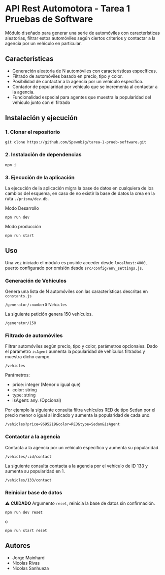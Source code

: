 # API Rest Automotora - Tarea 1 Pruebas de Software

Módulo diseñado para generar una serie de automóviles con características aleatorias, filtrar estos automóviles según ciertos criterios y contactar a la agencia por un vehículo en particular.

## Características

-   Generación aleatoria de N automóviles con características específicas.
-   Filtrado de automóviles basado en precio, tipo y color.
-   Posibilidad de contactar a la agencia por un vehículo específico.
-   Contador de popularidad por vehículo que se incrementa al contactar a la agencia.
-   Funcionalidad especial para agentes que muestra la popularidad del vehículo junto con el filtrado

## Instalación y ejecución

### 1. Clonar el repositorio

    git clone https://github.com/Spawnbig/tarea-1-prueb-software.git

### 2. Instalación de dependencias

    npm i

### 3. Ejecución de la aplicación

La ejecución de la aplicación migra la base de datos en cualquiera de los cambios del esquema, en caso de no existir la base de datos la crea en la ruta `./prisma/dev.db`.

Modo Desarrollo

    npm run dev

Modo producción

    npm run start

## Uso

Una vez iniciado el módulo es posible acceder desde `localhost:4000`, puerto configurado por omisión desde `src/config/env_settings,js`.

### Generación de Vehículos

Genera una lista de N automóviles con las características descritas en `constants.js`

    /generator/:numberOfVehicles

La siguiente petición genera 150 vehículos.

    /generator/150

### Filtrado de automóviles


Filtrar automóviles según precio, tipo y color, parámetros opcionales. Dado el parámetro `isAgent` aumenta la popularidad de vehículos filtrados y muestra dicho campo.

    /vehicles

Parámetros:

-   price: integer (Menor o igual que)
-   color: string
-   type: string
-   isAgent: any. (Opcional)

Por ejemplo la siguiente consulta filtra vehículos RED de tipo Sedan por el precio menor o igual al indicado y aumenta la popularidad de cada uno.

    /vehicles?price=9695219&color=RED&type=Sedan&isAgent

### Contactar a la agencia

Contacta a la agencia por un vehículo específico y aumenta su popularidad.

    /vehicles/:id/contact

La siguiente consulta contacta a la agencia por el vehículo de ID 133 y aumenta su popularidad en 1.

    /vehicles/133/contact

### Reiniciar base de datos
⚠️ **CUIDADO** Argumento `reset`, reinicia la base de datos sin confirmación.

    npm run dev reset

o

    npm run start reset


## Autores

-   Jorge Mainhard
-   Nicolas Rivas
-   Nicolas Sanhueza
